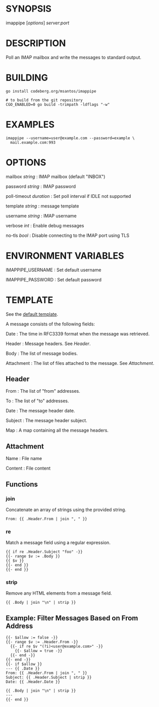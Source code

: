 # SYNOPSIS

imappipe [*options*] *server*:*port*

# DESCRIPTION

Poll an IMAP mailbox and write the messages to standard output.

# BUILDING

```
go install codeberg.org/msantos/imappipe

# to build from the git repository
CGO_ENABLED=0 go build -trimpath -ldflags "-w"
```

# EXAMPLES

```
imappipe --username=user@example.com --password=example \
  mail.example.com:993
```

# OPTIONS

mailbox *string*
: IMAP mailbox (default "INBOX")

password *string*
: IMAP password

poll-timeout *duration*
: Set poll interval if IDLE not supported

template *string*
: message template

username *string*
: IMAP username

verbose *int*
: Enable debug messages

no-tls *bool*
: Disable connecting to the IMAP port using TLS

# ENVIRONMENT VARIABLES

IMAPPIPE_USERNAME
: Set default username

IMAPPIPE_PASSWORD
: Set default password

# TEMPLATE

See the [default
template](https://github.com/msantos/imappipe/blob/master/template.txt).

A message consists of the following fields:

Date
: The time in RFC3339 format when the message was retrieved.

Header
: Message headers. See *Header*.

Body
: The list of message bodies.

Attachment
: The list of files attached to the message. See *Attachment*.

## Header

From
: The list of "from" addresses.

To
: The list of "to" addresses.

Date
: The message header date.

Subject
: The message header subject.

Map
: A map containing all the message headers.

## Attachment

Name
: File name

Content
: File content

## Functions

### join

Concatenate an array of strings using the provided string.

```
From: {{ .Header.From | join ", " }}
```

### re

Match a message field using a regular expression.

```
{{ if re .Header.Subject "foo" -}}
{{- range $v := .Body }}
{{ $v }}
{{- end }}
{{- end }}
```

### strip

Remove any HTML elements from a message field.

```
{{ .Body | join "\n" | strip }}
```

## Example: Filter Messages Based on From Address

```
{{- $allow := false -}}
{{- range $v := .Header.From -}}
  {{- if re $v "(?i)<user@example.com>" -}}
    {{- $allow = true -}}
  {{- end -}}
{{- end -}}
{{- if $allow }}
--- {{ .Date }}
From: {{ .Header.From | join ", " }}
Subject: {{ .Header.Subject | strip }}
Date: {{ .Header.Date }}

{{ .Body | join "\n" | strip }}
---
{{- end }}
```

